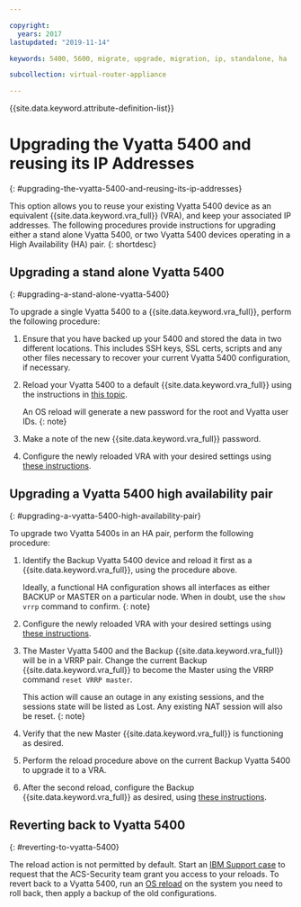 ```yaml
---

copyright:
  years: 2017
lastupdated: "2019-11-14"

keywords: 5400, 5600, migrate, upgrade, migration, ip, standalone, ha

subcollection: virtual-router-appliance

---
```


{{site.data.keyword.attribute-definition-list}}

# Upgrading the Vyatta 5400 and reusing its IP Addresses
{: #upgrading-the-vyatta-5400-and-reusing-its-ip-addresses}

This option allows you to reuse your existing Vyatta 5400 device as an equivalent {{site.data.keyword.vra_full}} (VRA), and keep your associated IP addresses. The following procedures provide instructions for upgrading either a stand alone Vyatta 5400, or two Vyatta 5400 devices operating in a High Availability (HA) pair.
{: shortdesc}

## Upgrading a stand alone Vyatta 5400
{: #upgrading-a-stand-alone-vyatta-5400}

To upgrade a single Vyatta 5400 to a {{site.data.keyword.vra_full}}, perform the following procedure:

1. Ensure that you have backed up your 5400 and stored the data in two different locations. This includes SSH keys, SSL certs, scripts and any other files necessary to recover your current Vyatta 5400 configuration, if necessary.
2. Reload your Vyatta 5400 to a default {{site.data.keyword.vra_full}} using the instructions in [this topic](/docs/virtual-router-appliance?topic=virtual-router-appliance-reloading-the-os).

   An OS reload will generate a new password for the root and Vyatta user IDs.
   {: note}

3. Make a note of the new {{site.data.keyword.vra_full}} password.
4. Configure the newly reloaded VRA with your desired settings using [these instructions](/docs/virtual-router-appliance?topic=virtual-router-appliance-accessing-and-configuring-the-ibm-virtual-router-appliance).

## Upgrading a Vyatta 5400 high availability pair
{: #upgrading-a-vyatta-5400-high-availability-pair}

To upgrade two Vyatta 5400s in an HA pair, perform the following procedure:

1. Identify the Backup Vyatta 5400 device and reload it first as a {{site.data.keyword.vra_full}}, using the procedure above.

   Ideally, a functional HA configuration shows all interfaces as either BACKUP or MASTER on a particular node. When in doubt, use the `show vrrp` command to confirm.
   {: note}
   
2. Configure the newly reloaded VRA with your desired settings using [these instructions](/docs/virtual-router-appliance?topic=virtual-router-appliance-accessing-and-configuring-the-ibm-virtual-router-appliance).
3. The Master Vyatta 5400 and the Backup {{site.data.keyword.vra_full}} will be in a VRRP pair. Change the current Backup {{site.data.keyword.vra_full}} to become the Master using the VRRP command `reset VRRP master`.

   This action will cause an outage in any existing sessions, and the sessions state will be listed as Lost. Any existing NAT session will also be reset.
   {: note}

4. Verify that the new Master {{site.data.keyword.vra_full}} is functioning as desired.
5. Perform the reload procedure above on the current Backup Vyatta 5400 to upgrade it to a VRA.
6. After the second reload, configure the Backup {{site.data.keyword.vra_full}} as desired, using [these instructions](/docs/virtual-router-appliance?topic=virtual-router-appliance-accessing-and-configuring-the-ibm-virtual-router-appliance).

## Reverting back to Vyatta 5400
{: #reverting-to-vyatta-5400}

The reload action is not permitted by default. Start an [IBM Support case](/docs/virtual-router-appliance?topic=gateway-appliance-getting-help) to request that the ACS-Security team grant you access to your reloads. To revert back to a Vyatta 5400, run an [OS reload](/docs/virtual-router-appliance?topic=virtual-router-appliance-reloading-the-os) on the system you need to roll back, then apply a backup of the old configurations.
